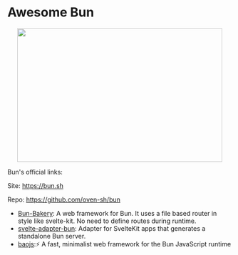 # Awesome Bun

<p align="center">
  <img width="460" height="300" src="https://raw.githubusercontent.com/oven-sh/bun/main/packages/bun-landing/public/logo-square.png">
</p>

Bun's official links:

Site: https://bun.sh

Repo: https://github.com/oven-sh/bun

  - [Bun-Bakery](https://github.com/Kapsonfire-DE/bun-bakery): A web framework for Bun. It uses a file based router in style like svelte-kit. No need to define routes during runtime.
  - [svelte-adapter-bun](https://github.com/gornostay25/svelte-adapter-bun): Adapter for SvelteKit apps that generates a standalone Bun server.
  - [baojs](https://github.com/mattreid1/baojs):⚡️ A fast, minimalist web framework for the Bun JavaScript runtime
